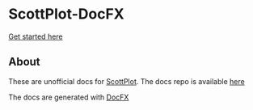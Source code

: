 # ScottPlot-DocFX

[Get started here](https://bclehmann.github.io/ScottPlot-DocFX/api/ScottPlot.html)

## About 
These are unofficial docs for [ScottPlot](https://github.com/ScottPlot/ScottPlot). The docs repo is available [here](https://github.com/bclehmann/ScottPlot-DocFX)

The docs are generated with [DocFX](https://dotnet.github.io/docfx/)
